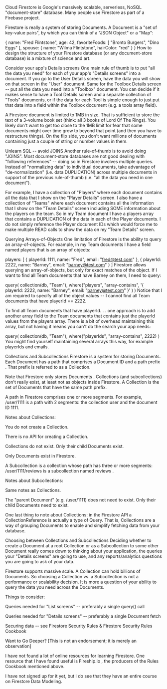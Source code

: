 Cloud Firestore is Google's massively scalable, serverless, NoSQL "document-store" database. Many people use Firestore as part of a Firebase project.

Firestore is really a system of storing Documents. A Document is a "set of key-value pairs", by which you can think of a "JSON Object" or a "Map":

{
  name: "Fred Flintstone",
  age: 42,
  favoriteFoods: [ "Bronto Burgers", "Dino Eggs" ],
  spouse: {
    name: "Wilma Flintstone",
    hairColor: "red"
  }
}
How to design the structure of your Firestore database (or any document-store database) is a mixture of science and art.

Consider your app's Details screens
One main rule of thumb is to put "all the data you need" for each of your app's "Details screens" into a document. If you go to the User Details screen, have the data you will show on that screen in the "User" document. Same for the Toolbox Details screen -- put all the data you need into a "Toolbox" document. You can decide if it makes sense to have a Tool Details screen and a separate collection of "Tools" documents, or if the data for each Tool is simple enough to just put that data into a field within the Toolbox document (e.g. a tools array field).

A Firestore document is limited to 1MB in size. That is sufficient to store the text of a 3-volume book set (think: all 3 books of Lord Of The Rings). You likely don't want to get too close to the 1MB limit for fear that some documents might over time grow to beyond that point (and then you have to restructure things). On the flip side, you don't want millions of documents containing just a couple of string or number values in them.

Unlearn SQL -- avoid JOINS
Another rule-of-thumb is to avoid doing "JOINS". Most document-store databases are not good dealing with "following references" -- doing so in Firestore involves multiple queries. Instead of "normalizing data" to individual documents, take advantage of "de-normalization" (i.e. data DUPLICATION) across multiple documents in support of the previous rule-of-thumb (i.e. "all the data you need in one document").

For example, I have a collection of "Players" where each document contains all the data that I show on the "Player Details" screen. I also have a collection of "Teams" where each document contains all the information that I show on the "Team Details" screen including SOME information about the players on the team. So in my Team document I have a players array that contains a DUPLICATION of the data in each of the Player documents. I do not simply reference the Player document IDs which would force me to make multiple READ calls to show the data on my "Team Details" screen.

Querying Arrays-of-Objects
One limitation of Firestore is the ability to query an array-of-objects. For example, in my Team documents I have a field named players that is an array of objects:

players: [
  { playerId: 1111, name: "Fred", email: "fred@test.com" },
  { playerId: 2222, name: "Barney", email: "barney@test.com" }
]
Firestore allows querying an array-of-objects, but only for exact matches of the object. If I want to find all Team documents that have Barney on them, I need to query:

query(
  collection(db, "Team"),
  where("players", "array-contains",
        '{ playerId: 2222, name: "Barney", email: "barney@test.com" }'
  )
)
Notice that I am required to specify all of the object values -- I cannot find all Team documents that have playerId == 2222.

To find all Team documents that have playerId. . . one approach is to add another array field to the Team documents that contains just the playerId values from the players array. There is a bit of overhead maintaining this array, but not having it means you can't do the search your app needs:

query(
  collection(db, "Team"),
  where("playerIds", "array-contains", 2222)
)
You might find yourself maintaining several arrays this way, for example playerIds and emails.

Collections and Subcollections
Firestore is a system for storing Documents. Each Document has a path that comprises a Document ID and a path prefix . That prefix is referred to as a Collection.

Note that Firestore only stores Documents . Collections (and subcollections) don't really exist, at least not as objects inside Firestore. A Collection is the set of Documents that have the same path prefix.

A path in Firestore comprises one or more segments. For example, /user/1111 is a path with 2 segments: the collection user and the document ID 1111.

Notes about Collections:

You do not create a Collection.

There is no API for creating a Collection.

Collections do not exist. Only their child Documents exist.

Only Documents exist in Firestore.

A Subcollection is a collection whose path has three or more segments: /user/1111/reviews is a subcollection named reviews .

Notes about Subcollections:

Same notes as Collections.

The "parent Document" (e.g. /user/1111) does not need to exist. Only their child Documents need to exist.

One last thing to note about Collections: in the Firestore API a CollectionReference is actually a type of Query. That is, Collections are a way of grouping Documents to enable and simplify fetching data from your database.

Choosing between Collections and Subcollections
Deciding whether to create a Document at a root Collection or as a Subcollection to some other Document really comes down to thinking about your application, the queries your "Details screens" are going to use, and any reports/analytics questions you are going to ask of your data.

Firestore supports massive scale. A Collection can hold billions of Documents. So choosing a Collection vs. a Subcollection is not a performance or scalability decision. It is more a question of your ability to query the data you need across the Documents.

Things to consider:

Queries needed for "List screens" -- preferably a single query() call

Queries needed for "Details screens" -- preferably a single Document fetch

Securing data -- see Firestore Security Rules & Firestore Security Rules Cookbook

Want to Go Deeper?
[This is not an endorsement; it is merely an observation]

I have not found a lot of online resources for learning Firestore. One resource that I have found useful is Fireship.io , the producers of the Rules Cookbook mentioned above.

I have not signed up for it yet, but I do see that they have an entire course on Firestore Data Modeling.